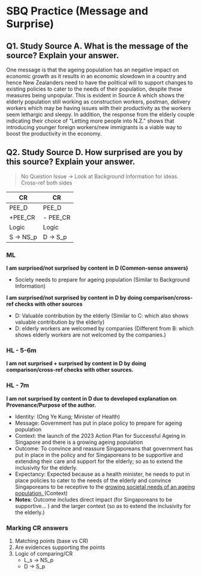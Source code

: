 # SBQ Practice (Message and Surprise)
## Q1. Study Source A. What is the message of the source? Explain your answer.

One message is that the ageing population has an negative impact on economic growth as it results in an economic slowdown in a country and hence New Zealanders need to have the political will to support changes to existing policies to cater to the needs of their population, despite these measures being unpopular. This is evident in Source A which shows the elderly population still working as construction workers, postman, delivery workers which may be having issues
with their productivity as the workers seem lethargic and sleepy. In addition, the response from the elderly couple indicating their choice of "Letting more people into N.Z." shows that introducing younger foreign workers/new immigrants is a viable way to boost the productivity in the economy.

## Q2. Study Source D. How surprised are you by this source? Explain your answer.
> No Question Issue &rarr; Look at Background Information for ideas. <br/> Cross-ref both sides

| CR            | CR           |
|---------------|--------------|
| PEE_D         | PEE_D        |
| +PEE_CR       | - PEE_CR     |
| Logic         | Logic        |
| S &rarr; NS_p | D &rarr; S_p |

### ML
**I am surprised/not surprised by content in D (Common-sense answers)**
- Society needs to prepare for ageing population (Similar to Background Information)


**I am surprised/not surprised by content in D by doing comparison/cross-ref checks with other sources**
- D: Valuable contribution by the elderly (Similar to C: which also shows valuable contribution by the elderly)
- D: elderly workers are welcomed by companies (Different from B: which shows elderly workers are not welcomed by the companies.)

### HL - 5-6m
**I am not surprised + surprised by content in D by doing comparison/cross-ref checks with other sources.**
### HL - 7m
**I am not surprised by content in D due to developed explanation on Provenance/Purpose of the author.**
- Identity: (Ong Ye Kung; Minister of Health)
- Message: Government has put in place policy to prepare for ageing population
- Context: the launch of the 2023 Action Plan for Successful Ageing in Singapore and there is a growing ageing population
- Outcome: To convince and reassure Singaporeans that government has put in place in the policy and for Singaporeans to be supportive and extending their care and support for the elderly; so as to extend the inclusivity for the elderly.
- Expectancy: Expected because as a health minister, he needs to put in place policies to cater to the needs of the elderly and convince Singaporeans to be receptive to the <u> growing societal needs of an ageing population. </u> (Context)
- **Notes**: Outcome includes direct impact (for Singaporeans to be supportive... ) and the larger context (so as to extend the inclusivity for the elderly.)


### Marking CR answers
1. Matching points (base vs CR)
2. Are evidences supporting the points
3. Logic of comparing/CR
    - L_s &rarr; NS_p 
    - D &rarr;  S_p

